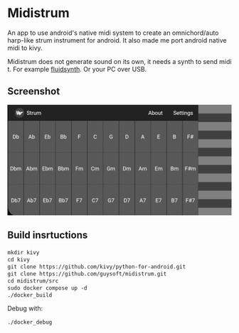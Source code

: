 # Midistrum

An app to use android's native midi system to create an omnichord/auto harp-like strum instrument for android.
It also made me port android native midi to kivy.

Midistrum does not generate sound on its own, it needs a synth to send midi t. For example [fluidsynth](https://play.google.com/store/apps/details?id=net.volcanomobile.fluidsynthmidi&hl=en&gl=US). Or your PC over USB.


## Screenshot
![image](https://github.com/guysoft/midistrum/blob/main/media/screenshot.jpg?raw=true)

## Build insrtuctions

```
mkdir kivy
cd kivy
git clone https://github.com/kivy/python-for-android.git
git clone https://github.com/guysoft/midistrum.git
cd midistrum/src
sudo docker compose up -d
./docker_build
```

Debug with:
```
./docker_debug
```
